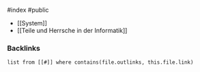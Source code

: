 #index #public

- [[System]]
- [[Teile und Herrsche in der Informatik]]

### Backlinks
```dataview 
list from [[#]] where contains(file.outlinks, this.file.link)
```

